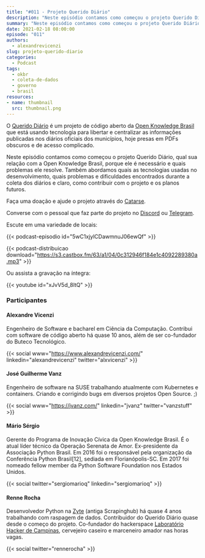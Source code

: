 ```yaml
---
title: "#011 - Projeto Querido Diário"
description: "Neste episódio contamos como começou o projeto Querido Diário, porque ele é necessário e quais problemas ele resolve. Também abordamos quais as tecnologias usadas no desenvolvimento, quais problemas encontrados durante a coleta dos diários, como contribuir com o projeto e os planos futuros."
summary: "Neste episódio contamos como começou o projeto Querido Diário, qual sua relação com a Open Knowledge Brasil, porque ele é necessário e quais problemas ele resolve. Também abordamos quais as tecnologias usadas no desenvolvimento, quais problemas e dificuldades encontrados durante a coleta dos diários e claro, como contribuir com o projeto e os planos futuros."
date: 2021-02-18 08:00:00
episode: "011"
authors:
  - alexandrevicenzi
slug: projeto-querido-diario
categories:
  - Podcast
tags:
  - okbr
  - coleta-de-dados
  - governo
  - brasil
resources:
- name: thumbnail
  src: thumbnail.png
---
```


O [Querido Diário][projeto] é um projeto de código aberto da [Open Knowledge Brasil][ok] que está usando tecnologia para libertar e centralizar as informações publicadas nos diários oficiais dos municípios, hoje presas em PDFs obscuros e de acesso complicado.

Neste episódio contamos como começou o projeto Querido Diário, qual sua relação com a Open Knowledge Brasil, porque ele é necessário e quais problemas ele resolve. Também abordamos quais as tecnologias usadas no desenvolvimento, quais problemas e dificuldades encontrados durante a coleta dos diários e claro, como contribuir com o projeto e os planos futuros.

Faça uma doação e ajude o projeto através do [Catarse][catarse].

Converse com o pessoal que faz parte do projeto no [Discord][discord] ou [Telegram][telegram].

Escute em uma variedade de locais:

{{< podcast-episodio id="5wC1xjylCDawmnuJ06ewQf" >}}

{{< podcast-distribuicao download="https://s3.castbox.fm/63/a1/04/0c312946f184e1c4092289380a.mp3" >}}

Ou assista a gravação na íntegra:

{{< youtube id="xJvV5d_8ltQ" >}}

### Participantes

#### Alexandre Vicenzi

Engenheiro de Software e bacharel em Ciência da Computação. Contribui com software de código aberto há quase 10 anos, além de ser co-fundador do Buteco Tecnológico.

{{< social www="https://www.alexandrevicenzi.com/" linkedin="alexandrevicenzi" twitter="alxvicenzi" >}}

#### José Guilherme Vanz

Engenheiro de software na SUSE trabalhando atualmente com Kubernetes e containers. Criando e corrigindo bugs em diversos projetos Open Source. ;)

{{< social www="https://jvanz.com/" linkedin="jvanz" twitter="vanzstuff" >}}

#### Mário Sérgio

Gerente do Programa de Inovação Cívica da Open Knowledge Brasil. É o atual líder técnico da Operação Serenata de Amor. Ex-presidente da Associação Python Brasil. Em 2016 foi o responsável pela organização da Conferência Python Brasil[12], sediada em Florianópolis-SC. Em 2017 foi nomeado fellow member da Python Software Foundation nos Estados Unidos.

{{< social twitter="sergiomarioq" linkedin="sergiomarioq" >}}

#### Renne Rocha

Desenvolvedor Python na [Zyte][zyte] (antiga Scrapinghub) há quase 4 anos trabalhando com raspagem de dados. Contribuidor do Querido Diário quase desde o começo do projeto. Co-fundador do hackerspace [Laboratório Hacker de Campinas][lhc], cervejeiro caseiro e marceneiro amador nas horas vagas.

{{< social twitter="rennerocha" >}}

[projeto]: https://www.ok.org.br/projetos/querido-diario/
[ok]: https://www.ok.org.br/
[zyte]: https://www.zyte.com/
[lhc]: https://lhc.net.br/
[catarse]: https://www.catarse.me/queridodiario-okbr
[discord]: https://discord.gg/drPA4VnnfC
[telegram]: https://t.me/projetoqueridodiario
